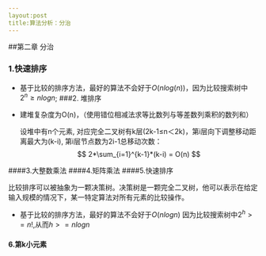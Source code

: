 ```yaml
---
layout:post
title:算法分析：分治
---
```




##第二章 分治

### 1.快速排序

+ 基于比较的排序方法，最好的算法不会好于$O(nlog(n))$，因为比较搜索树中$2^n \ge nlogn$;
###2. 堆排序

+ 建堆复杂度为O(n)，（使用错位相减法求等比数列与等差数列乘积的数列和）

  设堆中有n个元素, 对应完全二叉树有k层(2k-1≤n＜2k)，第i层向下调整移动距离最大为(k-i), 第i层节点数为2i-1总移动次数：
  $$
  2*\sum_{i=1}^{k-1}*(k-i) = O(n)
  $$



####3.大整数乘法
####4.矩阵乘法
####5.快速排序

​	比较排序可以被抽象为一颗决策树。决策树是一颗完全二叉树，他可以表示在给定输入规模的情况下，某一特定算法对所有元素的比较操作。

+ 基于比较的排序方法，最好的算法不会好于$O(nlogn)$
  因为比较搜索树中$2^h>=n!$,从而$h>=nlogn$



#### 6.第k小元素

